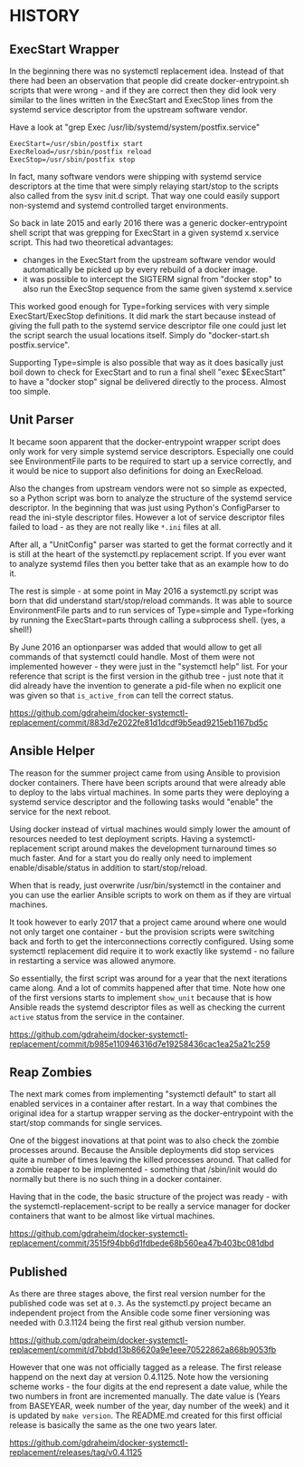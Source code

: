 # HISTORY

## ExecStart Wrapper

In the beginning there was no systemctl replacement idea. Instead of that 
there had been an observation that people did create docker-entrypoint.sh
scripts that were wrong - and if they are correct then they did look very
similar to the lines written in the ExecStart and ExecStop lines from the
systemd service descriptor from the upstream software vendor.

Have a look at "grep Exec /usr/lib/systemd/system/postfix.service"

    ExecStart=/usr/sbin/postfix start
    ExecReload=/usr/sbin/postfix reload
    ExecStop=/usr/sbin/postfix stop

In fact, many software vendors were shipping with systemd service descriptors
at the time that were simply relaying start/stop to the scripts also called 
from the sysv init.d script. That way one could easily support non-systemd 
and systemd controlled target environments.

So back in late 2015 and early 2016 there was a generic docker-entrypoint
shell script that was grepping for ExecStart in a given systemd x.service
script. This had two theoretical advantages:

 * changes in the ExecStart from the upstream software vendor would 
   automatically be picked up by every rebuild of a docker image.
 * it was possible to intercept the SIGTERM signal from "docker stop" to also
   run the ExecStop sequence from the same given systemd x.service

This worked good enough for Type=forking services with very simple 
ExecStart/ExecStop definitions. It did mark the start because instead 
of giving the full path to the systemd service descriptor file one could 
just let the script search the usual locations itself. Simply do 
"docker-start.sh postfix.service".

Supporting Type=simple is also possible that way as it does basically 
just boil down to check for ExecStart and to run a final shell 
"exec $ExecStart" to have a "docker stop" signal be delivered directly
to the process. Almost too simple.

## Unit Parser

It became soon apparent that the docker-entrypoint wrapper script does
only work for very simple systemd service descriptors. Especially one
could see EnvironmentFile parts to be required to start up a service
correctly, and it would be nice to support also definitions for doing
an ExecReload.

Also the changes from upstream vendors were not so simple as expected,
so a Python script was born to analyze the structure of the systemd
service descriptor. In the beginning that was just using Python's
ConfigParser to read the ini-style descriptor files. However a lot of
service descriptor files failed to load - as they are not really
like `*.ini` files at all.

After all, a "UnitConfig" parser was started to get the format
correctly and it is still at the heart of the systemctl.py
replacement script. If you ever want to analyze systemd files
then you better take that as an example how to do it.

The rest is simple - at some point in May 2016 a systemctl.py
script was born that did understand start/stop/reload commands.
It was able to source EnvironmentFile parts and to run services
of Type=simple and Type=forking by running the ExecStart=parts
through calling a subprocess shell. (yes, a shell!)

By June 2016 an optionparser was added that would allow to get 
all commands of that systemctl could handle. Most of them were
not implemented however - they were just in the "systemctl help"
list. For your reference that script is the first version in
the github tree - just note that it did already have the 
invention to generate a pid-file when no explicit one was given
so that `is_active_from` can tell the correct status.

https://github.com/gdraheim/docker-systemctl-replacement/commit/883d7e2022fe81d1dcdf9b5ead9215eb1167bd5c

## Ansible Helper

The reason for the summer project came from using Ansible to
provision docker containers. There have been scripts around
that were already able to deploy to the labs virtual machines.
In some parts they were deploying a systemd service descriptor
and the following tasks would "enable" the service for the
next reboot.

Using docker instead of virtual machines would simply lower
the amount of resources needed to test deployment scripts.
Having a systemctl-replacement script around makes the
development turnaround times so much faster. And for a start
you do really only need to implement enable/disable/status
in addition to start/stop/reload.

When that is ready, just overwrite /usr/bin/systemctl in
the container and you can use the earlier Ansible scripts 
to work on them as if they are virtual machines.

It took however to early 2017 that a project came around
where one would not only target one container - but the
provision scripts were switching back and forth to get
the interconnections correctly configured. Using some
systemctl replacement did require it to work exactly
like systemd - no failure in restarting a service was
allowed anymore.

So essentially, the first script was around for a year
that the next iterations came along. And a lot of commits
happened after that time. Note how one of the first versions
starts to implement `show_unit` because that is how Ansible 
reads the systemd descriptor files as well as checking 
the current `active` status from the service in the container.

https://github.com/gdraheim/docker-systemctl-replacement/commit/b985e110946316d7e19258436cac1ea25a21c259

## Reap Zombies

The next mark comes from implementing "systemctl default" to
start all enabled services in a container after restart. In
a way that combines the original idea for a startup wrapper
serving as the docker-entrypoint with the start/stop commands
for single services.

One of the biggest inovations at that point was to also check
the zombie processes around. Because the Ansible deployments
did stop services quite a number of times leaving the killed
processes around. That called for a zombie reaper to be
implemented - something that /sbin/init would do normally but
there is no such thing in a docker container.

Having that in the code, the basic structure of the project
was ready - with the systemctl-replacement-script to be
really a service manager for docker containers that want to
be almost like virtual machines.

https://github.com/gdraheim/docker-systemctl-replacement/commit/3515f94bb6d1fdbede68b560ea47b403bc081dbd

## Published

As there are three stages above, the first real version number
for the published code was set at `0.3`. As the systemctl.py
project became an independent project from the Ansible code
some finer versioning was needed with 0.3.1124 being the first
real github version number.

https://github.com/gdraheim/docker-systemctl-replacement/commit/d7bbdd13b86620a9e1eee70522862a868b9053fb

However that one was not officially tagged as a release. The
first release happend on the next day at version 0.4.1125. Note 
how the versioning scheme works - the four digits at the end 
represent a date value, while the two numbers in front are 
incremented manually. The date value is (Years from BASEYEAR,
week number of the year, day number of the week) and it is
updated by `make version`. The README.md created for this first
official release is basically the same as the one two years later.

https://github.com/gdraheim/docker-systemctl-replacement/releases/tag/v0.4.1125











